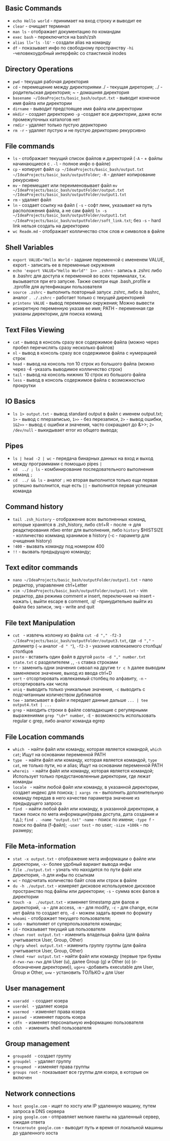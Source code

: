##  Basic Commands
-   ```echo Hello world``` - принимает на вход строку и выводит ее
-   ```clear``` - очищает терминал
-   ```man ls``` - отображает документацию по командам
-   ```exec bash``` - переключится на bash/zsh  
-   ```alias ll='ls -lG'``` - создали alias на команду
-   ```df``` - показывает инфо по свободному пространству `-hi` -человекоудобный интерфейс со стаистикой inodes
##  Directory Operations
-   ```pwd``` - текущая рабочая директория
-   ```cd``` - перемещение между директориями ./ - текущая диретория; ../ - родительская директория; ~ - домашняя директория
-   ```basename ~/IdeaProjects/basic_bash/output.txt``` - выводит конечное имя файла или директории
-   ```dirname``` - выводит предстоящее имя файла или директории
-   ```mkdir``` - создает директорию `-p` -создает все директории, даже если промежуточных каталогов нет
-   ```rmdir``` - удаляет только пустую дерикторию
-   ```rm -r``` - удаляет пустую и не пустую дерикторию рекурсивно
##  File commands
-   ```ls``` - отображает текущий список файлов и директорий (`-A` - + файлы начинающиеся с . `-l` - полное инфо о файле)
-   ```cp``` - копирует файл `cp ~/IdeaProjects/basic_bash/output.txt ~/IdeaProjects/basic_bash/outputFolder`; `-R` - делает копирование рекурсивно
-   ```mv``` - перемещает или переименовывает файл `mv ~/IdeaProjects/basic_bash/outputFolder/output.txt ~/IdeaProjects/basic_bash/outputFolder/output1.txt`
-   ```rm``` - удаляет файл
-   ```ln``` - создает ссылку на файл ( `-s` - софт линк, указывает на путь расположения файла, а не сам файл) `ln -s ~/IdeaProjects/basic_bash/outputFolder/output1.txt ~/IdeaProjects/basic_bash/outputFolder/soft_link.txt`; без `-s` - hard link нельзя создать на директорию
-   ```wc Readm.md``` - отображает колличество сток слов и символов в файле
##  Shell Variables
-   ```export VALUE="Hello World``` - задание переменной с имененем VALUE, export - записать ее в переменные окружения
-   ```echo 'export VALUE="Hello World"' 1>> .zshrc``` - запись в .zshrc либо в .bashrc для доступа к переменной во всех теримналах, т.к. вызывается при его запуске. Также смотри еще .bash_profile и .zprofile для аутенфикации пользователя
-   ```source .zshrc``` - выполнить повторный запуск .zshrc, либо в .bashrc, аналог `. ./.zshrc` - работает только с текущей директорией
-   ```printenv VALUE``` - вывод переменных окружения; Можно вывести конкретную переменную указав ее имя; PATH - переменная где указаны директории, для поиска команд
##  Text Files Viewing 
-   ```cat``` - вывод в консоль сразу все содержимое файла (можно через пробел перечислять сразу несколько файлов)
-   ```nl``` - вывод в консоль сразу все содержимое файла с нумерацией строк
-   ```head``` - вывод на консоль топ 10 строк из большого файла (можно через -4 -указать выводимое колличество строк)
-   ```tail``` - вывод на консоль нижних 10 строк из большого файла
-   ```less``` - вывод в консоль содержимое файла c возможностью прокрутки
##  IO Basics
  -   ```ls 1> output.txt``` - вывод standard output в файл с именем output.txt; `1>` - вывод с пперзаписью, `1>>` - без перезаписи, `2>` - вывод ошибки, `1&2>>` - вывод с ошибки и значения, часто сокращают до &>>; `2> /dev/null` - выкидывает error из общего вывода;
##  Pipes
-   ```ls | head -2 | wc``` - передача бинарных данных на вход и выход между программами с помощью pipes `|`
-   ```cd  ../ ; ls``` - комбинирование последовательного выполнения команд `;`
-   ```cd  ../ && ls``` - аналог `;` но вторая выполнится только ещи первая успешно выполнится, еще есть `||` - выполнится первая успешная команда
## Command history
-   ```tail .zsh_history``` - отображение всех выполненных команд, которые хранятся в .zsh_history, либо ctrl+R - после -> для реадктирования лбио enter для выполнения, либо `history` $HISTSIZE -  колличество комманд хранимое в history (-c - параметр для очищения history)
-   ```!400``` - вызвать команду под номером 400
-   ```!!``` - вызвать предыдущую команду; 
## Text editor commands
-   ```nano ~/IdeaProjects/basic_bash/outputFolder/output1.txt``` - nano редактор, упаравление ctrl+Letter
-   ```vim ~/IdeaProjects/basic_bash/outputFolder/output1.txt``` - vim редактор, два режима comment и insert, переключние на insert - нажать i, выйти escape в comment, :q! -принудительно выйти из файла без записи, :wq - write and quit 
## File text Manipulation
-   ```cut ``` - извлечь колонку из файла `cut -d "," -f2-3 ~/IdeaProjects/basic_bash/outputFolder/output3.txt`, где `-d ","` - делиметр (`-w` аналог `-d " "`), `-f2-3` - указние извлекаемого столбца/столбцов
-   ```paste``` - вставить один файл в другой `paste -d "," number.txt state.txt`  c разделителем `,`, `-s` ставка строками
-   ```tr``` - заменить одни значения сивоал на другие `tr c h` далее выводим заменяемое значение, выход из ввода ctrl+D
-   ```sort``` - отсортировать извлекаемый столбец по алфавиту, `-n` - отсортировать как числа
-   ```uniq``` - выводить только уникальные значения, `-c` выводить с подсчитанным количеством дубликатов
-   ```tee``` - записывает в файл и передает данные дальше `... | tee output4.txt | ...`
-   ```grep``` - находить строки в файле совпадающие с регулярными выражениями `grep "\d+" number`, `-E` - возможность использовать regular c grep, либо аналог команда egrep
## File Location commands
-   ```which ``` - найти файл или команду, которая является командой, `which cat`; Ищут на основании переменной PATH
-   ```type ``` - найти файл или команду, которая является командой, `type cat`, не только пути, но и alias; Ищут на основании переменной PATH
-   ```whereis ``` - найти файл или команду, которая является командой; Использует только предустановленные директории, где лежат команды
-   ```locale ``` - найти любой файл или команду, в указанной директории, создает индекс для поиска; `| xargs rm` - выполнить дополнительную команду передав в него качестве параметра значение из предыдущего запроса
-   ```find ``` - найти любой файл или команду, в указанной директории, а также поиск по мета информации(права доступа, дата создания и т.д.); `find . -name "output.txt"` `-name` - поиск по имени;  `-type f` - поиск по файла (f-файл); `-user test` - по user; `-size +100k` - по размеру;
## File Meta-information
-   ```stat -x output.txt``` - отображение мета информации о файле или директории, `-x`- более удобный вариант вывода инфы
-   ```file ./output.txt``` - узнать что находится по пути файл или директория, `-h` для инфы по ссылкам
-   ```wc``` - подсчитать количество байт слов или строк в файле 
-   ```du -h ./output.txt``` - измеряет дисковое используемое дисковое пространство под файлы или директории; `-s` - сумма всех фалов в директории
-   ```touch -a  ./output.txt``` - изменяет timestamp для фалов и директорий, `-a` - для access, `-m` - для modify, `-c` - для change, если нет файла то создает его, `-d` - можем задать время по формату
-   ```whoami``` - отображает текущего пользователя;
-   ```sudo``` - выполняет от суперпользователя команды;
-   ```id``` - показывает текущий шв пользователя
-   ```chown root output.txt``` - изменить владельца файла (для файла учитывается User, Group, Other)
-   ```chgrp wheel output.txt``` - изменить группу группы (для файла учитывается User, Group, Other)
-   ```chmod +xwr output.txt``` - найти файл или команду (первые три буквы `d-rwx-rwx-rwx` для User (u), далее Group (g) и Other (o) (`d`-обозначение директории)), `ugo+x` -добавить executable для User, Group и Other, `u=w` - установить ТОЛЬКО `w` для User
## User management
-   ```useradd ``` - создает юзера
-   ```userdel ``` - удаляет юзера
-   ```usermod ``` - изменяет права юзера
-   ```passwd ``` - изменяет пароль юзера
-   ```cdfn ``` - изменяет персональную информацию пользователя
-   ```cdsh ``` - изменить shell пользователя
## Group management
-   ```groupadd ``` - создает группу
-   ```groupdel ``` - удаляет группу
-   ```groupmod ``` - изменяет права группы
-   ```groups root``` - показывает все группы для юзера, в которые он включен
## Network connections
-   ```host google.com``` - ищет по хосту или IP удаленную машину, путем запроса в DNS сервера
-   ```ping google.com``` - отправляет мелкие пакеты на удаленный сервер, ожидая ответа
-   ```traceroute google.com``` - выводит путь и время от локальной машины до удаленного хоста
